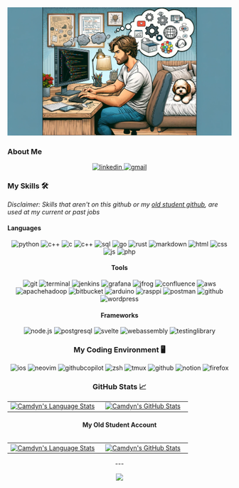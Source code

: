 <img src="./banner.png" alt="name banner" />

### About Me

<div align="center">
<!-- TODO NEED PORTFOLIO
<a href="https://jeffreychiu.dev/">
<img src="https://img.shields.io/badge/check%20out%20my%20Portfolio-042549?style=for-the-badge&logo=moleculer&logoColor=white" alt="portfolio" />
</a>
-->
<a href="https://www.linkedin.com/in/camdyn-zook">
<img src="https://img.shields.io/badge/visit%20my%20Linkedin-0A66C2?style=for-the-badge&logo=linkedin&logoColor=white" alt="linkedin" />
</a>
<a href="mailto:camdynzook@gmail.com">
<img src="https://img.shields.io/badge/email%20me-EA4335?style=for-the-badge&logo=gmail&logoColor=white" alt="gmail" />
</a>
</div>

### My Skills 🛠

*Disclaimer: Skills that aren't on this github or my [old student github](https://github.com/czook), are used at my current or past jobs*

#### Languages
<div align="center">
<img src="https://img.shields.io/badge/python-3776AB?style=for-the-badge&logo=python&logoColor=white" alt="python" />
<img src="https://img.shields.io/badge/C%2B%2B-00599C?style=for-the-badge&logo=c%2B%2B&logoColor=white" alt="c++" />
<img src="https://img.shields.io/badge/C-00599C?style=for-the-badge&logo=c&logoColor=white" alt="c" />
<img src="https://img.shields.io/badge/C%2B%2B-00599C?style=for-the-badge&logo=c%2B%2B&logoColor=white" alt="c++" />
<img src="https://img.shields.io/badge/SQL-407AFC?style=for-the-badge&logo=icloud&logoColor=white" alt="sql" />
<img src="https://img.shields.io/badge/Go-00ADD8?style=for-the-badge&logo=go&logoColor=white" alt="go" />
<img src="https://img.shields.io/badge/Rust-000000?style=for-the-badge&logo=rust&logoColor=white" alt="rust" />
<img src="https://img.shields.io/badge/Markdown-000000?style=for-the-badge&logo=markdown&logoColor=white" alt="markdown" />
<img src="https://img.shields.io/badge/HTML-E34F26?style=for-the-badge&logo=html5&logoColor=white" alt="html" />
<img src="https://img.shields.io/badge/css-1572B6?style=for-the-badge&logo=css3&logoColor=white" alt="css" />
<img src="https://img.shields.io/badge/JavaScript-F7DF1E?style=for-the-badge&logo=javascript&logoColor=black" alt="js" />
<img src="https://img.shields.io/badge/php-777BB4?style=for-the-badge&logo=php&logoColor=white" alt="php" />

#### Tools
<div align="center">
<img src="https://img.shields.io/badge/Git-F05032?style=for-the-badge&logo=git&logoColor=white" alt="git" />
<img src="https://img.shields.io/badge/terminal%20commands-black?style=for-the-badge&logo=windows%20terminal&logoColor=white" alt="terminal" />
<img src="https://img.shields.io/badge/Jenkins-D24939?style=for-the-badge&logo=jenkins&logoColor=black" alt="jenkins" />
<img src="https://img.shields.io/badge/Grafana-66CCFF?style=for-the-badge&logo=grafana&logoColor=black" alt="grafana" />
<img src="https://img.shields.io/badge/JFrog-40BE46?style=for-the-badge&logo=jfrog&logoColor=black" alt="jfrog" />
<img src="https://img.shields.io/badge/confluence-172B4D?style=for-the-badge&logo=confluence&logoColor=white" alt="confluence" />
<img src="https://img.shields.io/badge/aws-232F3E?style=for-the-badge&logo=amazonaws&logoColor=white" alt="aws" />
<img src="https://img.shields.io/badge/Hadoop-66CCFF?style=for-the-badge&logo=apachehadoop&logoColor=black" alt="apachehadoop" />
<img src="https://img.shields.io/badge/Bitbucket-0052CC?style=for-the-badge&logo=bitbucket&logoColor=white" alt="bitbucket" />
<img src="https://img.shields.io/badge/Arduino-00878F?style=for-the-badge&logo=arduino&logoColor=white" alt="arduino" />
<img src="https://img.shields.io/badge/RaspberryPI-A22846?style=for-the-badge&logo=raspberrypi&logoColor=white" alt="rasppi" />
<img src="https://img.shields.io/badge/postman-FF6C37?style=for-the-badge&logo=postman&logoColor=white" alt="postman" />
<img src="https://img.shields.io/badge/GitHub-100000?style=for-the-badge&logo=github&logoColor=white" alt="github" />
<img src="https://img.shields.io/badge/wordpress-21759b?style=for-the-badge&logo=wordpress&logoColor=white" alt="wordpress" />
</div>

#### Frameworks 
<div align="center">
<img src="https://img.shields.io/badge/node.js-339933?style=for-the-badge&logo=node-dot-js&logoColor=white" alt="node.js" />
<img src="https://img.shields.io/badge/postgresql-336791?style=for-the-badge&logo=postgresql&logoColor=white" alt="postgresql" />
<img src="https://img.shields.io/badge/Svelte-FF3E00?style=for-the-badge&logo=svelte&logoColor=white" alt="svelte" />
<img src="https://img.shields.io/badge/WebAssembly-654FF0?style=for-the-badge&logo=webassembly&logoColor=white" alt="webassembly" />
<img src="https://img.shields.io/badge/testing%20library-E33332?style=for-the-badge&logo=testinglibrary&logoColor=white" alt="testinglibrary" />
</div>

### My Coding Environment 🖥️
<div align="center">
<img src="https://img.shields.io/badge/iOS-000000?style=for-the-badge&logo=ios&logoColor=white" alt="ios" />
<img src="https://img.shields.io/badge/Neovim-57A143?style=for-the-badge&logo=neovim&logoColor=white" alt="neovim" />
<img src="https://img.shields.io/badge/Github%20Copilot-000000?style=for-the-badge&logo=githubcopilot&logoColor=white" alt="githubcopilot" />
<img src="https://img.shields.io/badge/Zsh-F15A24?style=for-the-badge&logo=zsh&logoColor=white" alt="zsh" />
<img src="https://img.shields.io/badge/tmux-1BB91F?style=for-the-badge&logo=tmux&logoColor=black" alt="tmux" />
<img src="https://img.shields.io/badge/GitHub-100000?style=for-the-badge&logo=github&logoColor=white" alt="github" />
<img src="https://img.shields.io/badge/Notion-000000?style=for-the-badge&logo=notion&logoColor=white" alt="notion" />
<img src="https://img.shields.io/badge/Firefox-FF7139?style=for-the-badge&logo=firefox&logoColor=white" alt="firefox" />
</div>


### GitHub Stats 📈
<div align="center">
  <table width="100%">
    <tbody>
      <tr>
        <td width="50%" style="border: none !important;">
        <div align="center" width="100%">
          <a href="https://github.com/zDoda">
            <img src="https://github-readme-stats.vercel.app/api/top-langs/?username=zDoda&hide=ruby&layout=compact&hide_border=true&langs_count=6" alt="Camdyn's Language Stats" vertical-align="middle"/>
          </a>
        </div>
        </td>
        <td width="50%" style="border: none !important;">
        <div align="center" width="100%">
          <a href="https://github.com/zDoda">
            <!-- <img src="https://awesome-github-stats.azurewebsites.net/user-stats/zDoda?cardType=github&theme=github" alt="Camdyn's GitHub Stats" /> -->
            <img src="https://github-readme-stats.vercel.app/api?username=zDoda&show_icons=true&hide=stars&hide_border=true" alt="Camdyn's GitHub Stats" vertical-align="middle"/>
          </a>
        </div>
        </td>
      </tr>
    </tbody>
  <table>
<div>

#### My Old Student Account
<div align="center">
  <table width="100%">
    <tbody>
      <tr>
        <td width="50%" style="border: none !important;">
        <div align="center" width="100%">
          <a href="https://github.com/czook">
            <img src="https://github-readme-stats.vercel.app/api/top-langs/?username=czook&hide=ruby&layout=compact&hide_border=true&langs_count=6" alt="Camdyn's Language Stats" vertical-align="middle"/>
          </a>
        </div>
        </td>
        <td width="50%" style="border: none !important;">
        <div align="center" width="100%">
          <a href="https://github.com/czook">
            <!-- <img src="https://awesome-github-stats.azurewebsites.net/user-stats/czook?cardType=github&theme=github" alt="Camdyn's GitHub Stats" /> -->
            <img src="https://github-readme-stats.vercel.app/api?username=czook&show_icons=true&hide=stars&hide_border=true" alt="Camdyn's GitHub Stats" vertical-align="middle"/>
          </a>
        </div>
        </td>
      </tr>
    </tbody>
  <table>
<div>
---

<div align='center'>

![](https://komarev.com/ghpvc/?username=zDoda&label=Profile+Views)

</div>
